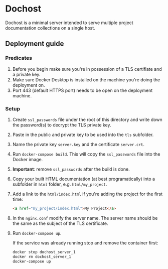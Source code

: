 # Dochost

Dochost is a minimal server intended to serve multiple project documentation collections on a single host.

## Deployment guide

### Predicates

1. Before you begin make sure you're in possession of a TLS certifiate and a private key.
2. Make sure Docker Desktop is installed on the machine you're doing the deployment on.
3. Port 443 (default HTTPS port) needs to be open on the deployment machine.

### Setup

1. Create `ssl_passwords` file under the root of this directory and write down the password(s) to decrypt the TLS private key.
2. Paste in the public and private key to be used into the `tls` subfolder.
3. Name the private key `server.key` and the certificate `server.crt`.
4. Run `docker-compose build`. This will copy the `ssl_passwords` file into the Docker image.
5. **Important**: remove `ssl_passwords` after the build is done.
6. Copy your built HTML documentation (at best programatically) into a subfolder in `html` folder, e.g. `html/my_project`.
7. Add a link to the `html/index.html` if you're adding the project for the first time:

    ```html
    <a href="my_project/index.html">My Project</a>
    ```
8. In the `nginx.conf` modify the server name. The server name should be the same as the subject of the TLS certificate.
9. Run `docker-compose up`.

    If the service was already running stop and remove the container first:
    ```bash
    docker stop dochost_server_1
    docker rm dochost_server_1
    docker-compose up
    ```
